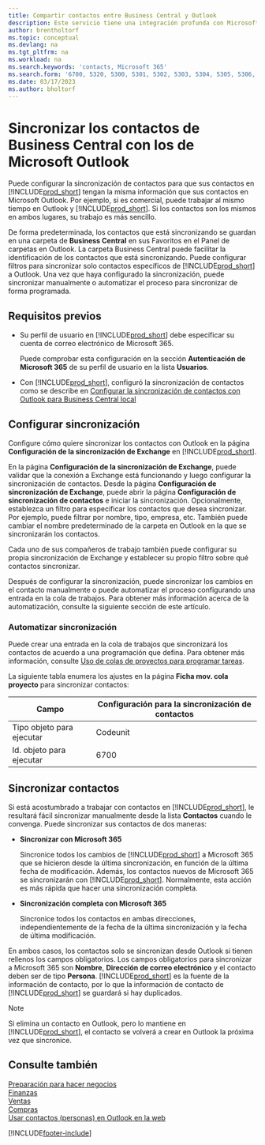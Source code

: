 ```yaml
---
title: Compartir contactos entre Business Central y Outlook
description: Este servicio tiene una integración profunda con Microsoft 365 para que pueda compartir contactos entre Outlook y Business Central.
author: brentholtorf
ms.topic: conceptual
ms.devlang: na
ms.tgt_pltfrm: na
ms.workload: na
ms.search.keywords: 'contacts, Microsoft 365'
ms.search.form: '6700, 5320, 5300, 5301, 5302, 5303, 5304, 5305, 5306, 5307, 5308, 5309, 5310, 5311'
ms.date: 03/17/2023
ms.author: bholtorf
---
```

# <a name="synchronize-contacts-in-business-central-with-contacts-in-microsoft-outlook"></a><a name="synchronize-contacts-in-business-central-with-contacts-in-microsoft-outlook"></a>Sincronizar los contactos de Business Central con los de Microsoft Outlook

Puede configurar la sincronización de contactos para que sus contactos en [!INCLUDE[prod_short](includes/prod_short.md)] tengan la misma información que sus contactos en Microsoft Outlook. Por ejemplo, si es comercial, puede trabajar al mismo tiempo en Outlook y [!INCLUDE[prod_short](includes/prod_short.md)]. Si los contactos son los mismos en ambos lugares, su trabajo es más sencillo.  

De forma predeterminada, los contactos que está sincronizando se guardan en una carpeta de **Business Central** en sus Favoritos en el Panel de carpetas en Outlook. La carpeta Business Central puede facilitar la identificación de los contactos que está sincronizando. Puede configurar filtros para sincronizar solo contactos específicos de [!INCLUDE[prod_short](includes/prod_short.md)] a Outlook. Una vez que haya configurado la sincronización, puede sincronizar manualmente o automatizar el proceso para sincronizar de forma programada.  

## <a name="prerequisites"></a><a name="prerequisites"></a>Requisitos previos

- Su perfil de usuario en [!INCLUDE[prod_short](includes/prod_short.md)] debe especificar su cuenta de correo electrónico de Microsoft 365.

  Puede comprobar esta configuración en la sección **Autenticación de Microsoft 365** de su perfil de usuario en la lista **Usuarios**.
- Con [!INCLUDE[prod_short](includes/prod_short.md)], configuró la sincronización de contactos como se describe en [Configurar la sincronización de contactos con Outlook para Business Central local](admin-contact-sync-setup-onprem.md)

## <a name="set-up-synchronization"></a><a name="set-up-synchronization"></a>Configurar sincronización

Configure cómo quiere sincronizar los contactos con Outlook en la página **Configuración de la sincronización de Exchange** en [!INCLUDE[prod_short](includes/prod_short.md)]. 

En la página **Configuración de la sincronización de Exchange**, puede validar que la conexión a Exchange está funcionando y luego configurar la sincronización de contactos. Desde la página **Configuración de sincronización de Exchange**, puede abrir la página **Configuración de sincronización de contactos** e iniciar la sincronización. Opcionalmente, establezca un filtro para especificar los contactos que desea sincronizar. Por ejemplo, puede filtrar por nombre, tipo, empresa, etc. También puede cambiar el nombre predeterminado de la carpeta en Outlook en la que se sincronizarán los contactos.  

Cada uno de sus compañeros de trabajo también puede configurar su propia sincronización de Exchange y establecer su propio filtro sobre qué contactos sincronizar.  

Después de configurar la sincronización, puede sincronizar los cambios en el contacto manualmente o puede automatizar el proceso configurando una entrada en la cola de trabajos. Para obtener más información acerca de la automatización, consulte la siguiente sección de este artículo.

### <a name="automate-synchronization"></a><a name="automate-synchronization"></a>Automatizar sincronización

Puede crear una entrada en la cola de trabajos que sincronizará los contactos de acuerdo a una programación que defina. Para obtener más información, consulte [Uso de colas de proyectos para programar tareas](admin-job-queues-schedule-tasks.md). 

La siguiente tabla enumera los ajustes en la página **Ficha mov. cola proyecto** para sincronizar contactos:

|Campo|Configuración para la sincronización de contactos|
|-----|-----|
|Tipo objeto para ejecutar|Codeunit|
|Id. objeto para ejecutar|6700|

## <a name="synchronize-contacts"></a><a name="synchronize-contacts"></a>Sincronizar contactos

Si está acostumbrado a trabajar con contactos en [!INCLUDE[prod_short](includes/prod_short.md)], le resultará fácil sincronizar manualmente desde la lista **Contactos** cuando le convenga. Puede sincronizar sus contactos de dos maneras:

* **Sincronizar con Microsoft 365**

  Sincronice todos los cambios de [!INCLUDE[prod_short](includes/prod_short.md)] a Microsoft 365 que se hicieron desde la última sincronización, en función de la última fecha de modificación. Además, los contactos nuevos de Microsoft 365 se sincronizarán con [!INCLUDE[prod_short](includes/prod_short.md)]. Normalmente, esta acción es más rápida que hacer una sincronización completa. 

* **Sincronización completa con Microsoft 365**

  Sincronice todos los contactos en ambas direcciones, independientemente de la fecha de la última sincronización y la fecha de última modificación.  

En ambos casos, los contactos solo se sincronizan desde Outlook si tienen rellenos los campos obligatorios. Los campos obligatorios para sincronizar a Microsoft 365 son **Nombre**, **Dirección de correo electrónico** y el contacto deben ser de tipo **Persona**. [!INCLUDE[prod_short](includes/prod_short.md)] es la fuente de la información de contacto, por lo que la información de contacto de [!INCLUDE[prod_short](includes/prod_short.md)] se guardará si hay duplicados.  

> [!NOTE]
> Si elimina un contacto en Outlook, pero lo mantiene en [!INCLUDE[prod_short](includes/prod_short.md)], el contacto se volverá a crear en Outlook la próxima vez que sincronice. 

## <a name="see-also"></a><a name="see-also"></a>Consulte también

[Preparación para hacer negocios](ui-get-ready-business.md)  
[Finanzas](finance.md)  
[Ventas](sales-manage-sales.md)  
[Compras](purchasing-manage-purchasing.md)  
[Usar contactos (personas) en Outlook en la web](https://support.office.com/article/Using-contacts-People-in-Outlook-on-the-web-1e3438c7-26b2-420c-87de-3cea9d31b5cb?appver=OWB150)  


[!INCLUDE[footer-include](includes/footer-banner.md)]

